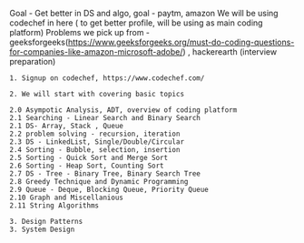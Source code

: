 Goal - Get better in DS and algo, goal - paytm, amazon
       We will be using codechef in here ( to get better profile, will be using as main coding platform)
       Problems we pick up from - geeksforgeeks(https://www.geeksforgeeks.org/must-do-coding-questions-for-companies-like-amazon-microsoft-adobe/)
        , hackerearth (interview preparation)
```
1. Signup on codechef, https://www.codechef.com/

2. We will start with covering basic topics

2.0 Asympotic Analysis, ADT, overview of coding platform
2.1 Searching - Linear Search and Binary Search
2.1 DS- Array, Stack , Queue
2.2 problem solving - recursion, iteration
2.3 DS - LinkedList, Single/Double/Circular
2.4 Sorting - Bubble, selection, insertion
2.5 Sorting - Quick Sort and Merge Sort
2.6 Sorting - Heap Sort, Counting Sort
2.7 DS - Tree - Binary Tree, Binary Search Tree
2.8 Greedy Technique and Dynamic Programming
2.9 Queue - Deque, Blocking Queue, Priority Queue
2.10 Graph and Miscellanious
2.11 String Algorithms

3. Design Patterns
3. System Design
```
